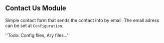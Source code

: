 <!-- Name: Modules/ContactUs -->
<!-- Version: 3 -->
<!-- Last-Modified: 2005/11/15 14:57:02 -->
<!-- Author: aj -->
## Contact Us Module

Simple contact form that sends the contact info by email.
The email adress can be set at `Configuration`.

''Todo:
Config files, Ary files...''